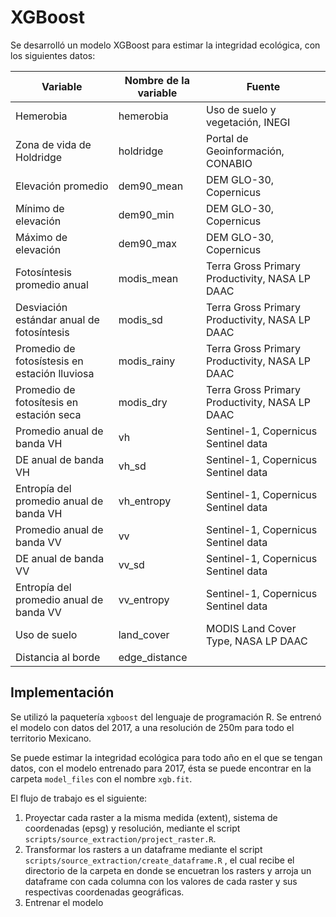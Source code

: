 # XGBoost

Se desarrolló un modelo XGBoost para estimar la integridad ecológica, con los siguientes datos:

| Variable                                      | Nombre de la variable | Fuente                                         |
|-----------------------------------------------|-----------------------|------------------------------------------------|
| Hemerobia                                     | hemerobia             | Uso de suelo y vegetación, INEGI               |
| Zona de vida de Holdridge                     | holdridge             | Portal de Geoinformación, CONABIO              |
| Elevación promedio                            | dem90_mean            | DEM GLO-30, Copernicus                         |
| Mínimo de elevación                           | dem90_min             | DEM GLO-30, Copernicus                         |
| Máximo de elevación                           | dem90_max             | DEM GLO-30, Copernicus                         |
| Fotosíntesis promedio anual                   | modis_mean            | Terra Gross Primary Productivity, NASA LP DAAC |
| Desviación estándar anual de fotosíntesis     | modis_sd              | Terra Gross Primary Productivity, NASA LP DAAC |
| Promedio de fotosístesis en estación lluviosa | modis_rainy           | Terra Gross Primary Productivity, NASA LP DAAC |
| Promedio de fotosítesis en estación seca      | modis_dry             | Terra Gross Primary Productivity, NASA LP DAAC |
| Promedio anual de banda VH                    | vh                    | Sentinel-1, Copernicus Sentinel data           |
| DE anual de banda VH                          | vh_sd                 | Sentinel-1, Copernicus Sentinel data           |
| Entropía del promedio anual de banda VH       | vh_entropy            | Sentinel-1, Copernicus Sentinel data           |
| Promedio anual de banda VV                    | vv                    | Sentinel-1, Copernicus Sentinel data           |
| DE anual de banda VV                          | vv_sd                 | Sentinel-1, Copernicus Sentinel data           |
| Entropía del promedio anual de banda VV       | vv_entropy            | Sentinel-1, Copernicus Sentinel data           |
| Uso de suelo                                  | land_cover            | MODIS Land Cover Type, NASA LP DAAC            |
| Distancia al borde                            | edge_distance         |                                                |

## Implementación

Se utilizó la paquetería `xgboost` del lenguaje de programación R. Se entrenó el modelo con datos del 2017, a una resolución de 250m para todo el territorio Mexicano.

Se puede estimar la integridad ecológica para todo año en el que se tengan datos, con el modelo entrenado para 2017, ésta se puede encontrar en la carpeta `model_files` con el nombre `xgb.fit`.

El flujo de trabajo es el siguiente:

1.  Proyectar cada raster a la misma medida (extent), sistema de coordenadas (epsg) y resolución, mediante el script `scripts/source_extraction/project_raster.R`.
2.  Transformar los rasters a un dataframe mediante el script `scripts/source_extraction/create_dataframe.R` , el cual recibe el directorio de la carpeta en donde se encuetran los rasters y arroja un dataframe con cada columna con los valores de cada raster y sus respectivas coordenadas geográficas.
3.  Entrenar el modelo
